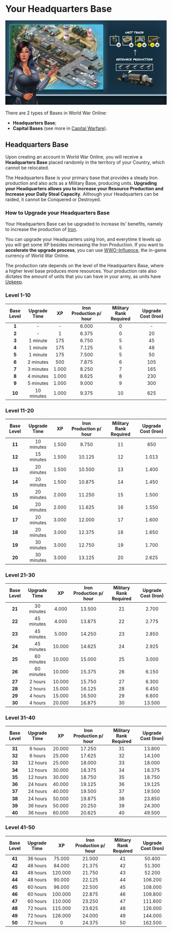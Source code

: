 # Your Headquarters Base

![What is the HQ base?](images/beginner_headquarters.webp "Your Headquarters Base")

There are 2 types of Bases in World War Online:

-   **Headquarters Base**;
-   **Capital Bases** (see more in [Capital Warfare](capital-warfare.md)).

## Headquarters Base

Upon creating an account in World War Online, you will receive a **Headquarters Base** placed
randomly in the territory of your Country, which cannot be relocated.

The Headquarters Base is your primary base that provides a steady Iron production and also acts as a
Military Base, producing units. **Upgrading your Headquarters allows you to increase your Resource
Production and Increase your Daily Steal Capacity**. Although your Headquarters can be raided, it
cannot be Conquered or Destroyed.

### How to Upgrade your Headquarters Base

Your Headquarters Base can be upgraded to increase its' benefits, namely to increase the production
of [Iron](resources.md).

You can upgrade your Headquarters using Iron, and everytime it levels up you will get some XP
besides increasing the Iron Production. If you want to **accelerate the upgrade process**, you can
use [WWO-Influence](resources.md), the in-game currency of World War Online.

The production rate depends on the level of the Headquarters Base, where a higher level base
produces more resources. Your production rate also dictates the amount of units that you can have in
your army, as units have [Upkeep](unit-stats.md).

### Level 1-10

| Base Level | Upgrade Time |  XP   | Iron Production p/ hour | Military Rank Required | Upgrade Cost (Iron) |
| :--------: | :----------: | :---: | :---------------------: | :--------------------: | :-----------------: |
|   **1**    |      -       |   -   |          6.000          |           0            |          -          |
|   **2**    |      -       |   1   |          6.375          |           0            |         20          |
|   **3**    |   1 minute   |  175  |          6.750          |           5            |         45          |
|   **4**    |   1 minute   |  175  |          7.125          |           5            |         48          |
|   **5**    |   1 minute   |  175  |          7.500          |           5            |         50          |
|   **6**    |  2 minutes   |  500  |          7.875          |           6            |         105         |
|   **7**    |  3 minutes   | 1.000 |          8.250          |           7            |         165         |
|   **8**    |  4 minutes   | 1.000 |          8.625          |           8            |         230         |
|   **9**    |  5 minutes   | 1.000 |          9.000          |           9            |         300         |
|   **10**   |  10 minutes  | 1.000 |          9.375          |           10           |         625         |

### Level 11-20

| Base Level | Upgrade Time |  XP   | Iron Production p/ hour | Military Rank Required | Upgrade Cost (Iron) |
| :--------: | :----------: | :---: | :---------------------: | :--------------------: | :-----------------: |
|   **11**   |  10 minutes  | 1.500 |          9.750          |           11           |         650         |
|   **12**   |  15 minutes  | 1.500 |         10.125          |           12           |        1.013        |
|   **13**   |  20 minutes  | 1.500 |         10.500          |           13           |        1.400        |
|   **14**   |  20 minutes  | 1.500 |         10.875          |           14           |        1.450        |
|   **15**   |  20 minutes  | 2.000 |         11.250          |           15           |        1.500        |
|   **16**   |  20 minutes  | 2.000 |         11.625          |           16           |        1.550        |
|   **17**   |  20 minutes  | 3.000 |         12.000          |           17           |        1.600        |
|   **18**   |  20 minutes  | 3.000 |         12.375          |           18           |        1.650        |
|   **19**   |  30 minutes  | 3.000 |         12.750          |           19           |        1.700        |
|   **20**   |  30 minutes  | 3.000 |         13.125          |           20           |        2.625        |

### Level 21-30

| Base Level | Upgrade Time |   XP   | Iron Production p/ hour | Military Rank Required | Upgrade Cost (Iron) |
| :--------: | :----------: | :----: | :---------------------: | :--------------------: | :-----------------: |
|   **21**   |  30 minutes  | 4.000  |         13.500          |           21           |        2.700        |
|   **22**   |  45 minutes  | 4.000  |         13.875          |           22           |        2.775        |
|   **23**   |  45 minutes  | 5.000  |         14.250          |           23           |        2.850        |
|   **24**   |  45 minutes  | 10.000 |         14.625          |           24           |        2.925        |
|   **25**   |  60 minutes  | 10.000 |         15.000          |           25           |        3.000        |
|   **26**   |  60 minutes  | 10.000 |         15.375          |           26           |        6.150        |
|   **27**   |   2 hours    | 10.000 |         15.750          |           27           |        6.300        |
|   **28**   |   2 hours    | 15.000 |         16.125          |           28           |        6.450        |
|   **29**   |   4 hours    | 15.000 |         16.500          |           29           |        6.600        |
|   **30**   |   4 hours    | 20.000 |         16.875          |           30           |       13.500        |

### Level 31-40

| Base Level | Upgrade Time |   XP   | Iron Production p/ hour | Military Rank Required | Upgrade Cost (Iron) |
| :--------: | :----------: | :----: | :---------------------: | :--------------------: | :-----------------: |
|   **31**   |   6 hours    | 20.000 |         17.250          |           31           |       13.800        |
|   **32**   |   6 hours    | 25.000 |         17.625          |           32           |       14.100        |
|   **33**   |   12 hours   | 25.000 |         18.000          |           33           |       18.000        |
|   **34**   |   12 hours   | 30.000 |         18.375          |           34           |       18.375        |
|   **35**   |   12 hours   | 30.000 |         18.750          |           35           |       18.750        |
|   **36**   |   24 hours   | 40.000 |         19.125          |           36           |       19.125        |
|   **37**   |   24 hours   | 40.000 |         19.500          |           37           |       19.500        |
|   **38**   |   24 hours   | 50.000 |         19.875          |           38           |       23.850        |
|   **39**   |   36 hours   | 50.000 |         20.250          |           39           |       24.300        |
|   **40**   |   36 hours   | 60.000 |         20.625          |           40           |       49.500        |

### Level 41-50

| Base Level | Upgrade Time |   XP    | Iron Production p/ hour | Military Rank Required | Upgrade Cost (Iron) |
| :--------: | :----------: | :-----: | :---------------------: | :--------------------: | :-----------------: |
|   **41**   |   36 hours   | 75.000  |         21.000          |           41           |       50.400        |
|   **42**   |   48 hours   | 84.000  |         21.375          |           42           |       51.300        |
|   **43**   |   48 hours   | 120.000 |         21.750          |           43           |       52.200        |
|   **44**   |   48 hours   | 90.000  |         22.125          |           44           |       106.200       |
|   **45**   |   60 hours   | 96.000  |         22.500          |           45           |       108.000       |
|   **46**   |   60 hours   | 100.000 |         22.875          |           46           |       109.800       |
|   **47**   |   60 hours   | 110.000 |         23.250          |           47           |       111.600       |
|   **48**   |   72 hours   | 115.000 |         23.625          |           48           |       126.000       |
|   **49**   |   72 hours   | 126.000 |         24.000          |           49           |       144.000       |
|   **50**   |   72 hours   |    0    |         24.375          |           50           |       162.500       |
